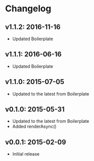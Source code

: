 # Changelog

## v1.1.2: 2016-11-16

- Updated Boilerplate

## v1.1.1: 2016-06-16

- Updated Boilerplate

## v1.1.0: 2015-07-05

- Updated to the latest from Boilerplate

## v0.1.0: 2015-05-31

- Updated to the latest from Boilerplate
- Added renderAsync()

## v0.0.1: 2015-02-09

- Initial release
